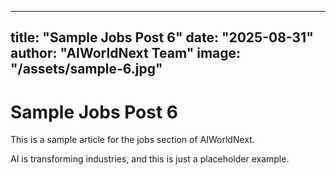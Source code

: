 
---
title: "Sample Jobs Post 6"
date: "2025-08-31"
author: "AIWorldNext Team"
image: "/assets/sample-6.jpg"
---

# Sample Jobs Post 6

This is a sample article for the jobs section of AIWorldNext.

AI is transforming industries, and this is just a placeholder example.
